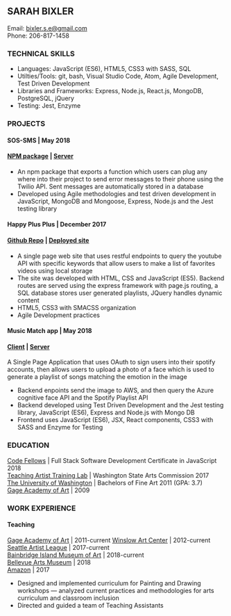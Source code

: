 ##  SARAH BIXLER
<!-- Projects:  [www.sarahbixler.me][13]   
Artwork: [www.sarahbixler.com][1]   -->
Email: [bixler.s.e@gmail.com][2]  
Phone: 206-817-1458

###  TECHNICAL SKILLS
*  Languages: JavaScript (ES6), HTML5, CSS3 with SASS, SQL
*  Utilties/Tools: git, bash, Visual Studio Code, Atom, Agile Development, Test Driven Development
* Libraries and Frameworks: Express, Node.js, React.js, MongoDB, PostgreSQL, jQuery
*  Testing: Jest, Enzyme 

### PROJECTS  
#### SOS-SMS | May 2018   
#### [NPM package][15] | [Server][16]  
*  An npm package that exports a function which users can plug any where into their project to send error messages to their phone using the Twilio API.   Sent messages are automatically stored in a database
*  Developed using Agile methodologies and test driven development in JavaScript, MongoDB and Mongoose, Express, Node.js and the Jest testing library

#### Happy Plus Plus | December 2017 
#### [Github Repo][17] | [Deployed site][18]
*  A single page web site that uses restful endpoints to query the youtube API with specific keywords that allow users to make a list of favorites videos using local storage 
*  The site was developed with HTML, CSS and JavaScript (ES5).  Backend routes are served using the express framework with page.js routing, a SQL database stores user generated playlists, JQuery handles dynamic content
*  HTML5, CSS3 with SMACSS organization
*  Agile Development practices

#### Music Match app | May 2018 
#### [Client][19] | [Server][20]  
A Single Page Application that uses OAuth to sign users into their spotify accounts, then allows users to upload a photo of a face which is used to generate a playlist of songs matching the emotion in the image
*  Backend enpoints send the image to AWS, and then query the Azure cognitive face API and the Spotify Playlist API
*  Backend developed using Test Driven Development and the Jest testing library, JavaScript (ES6), Express and Node.js with Mongo DB
*  Frontend uses JavaScript (ES6), JSX, React components, CSS3 with SASS and Enzyme for Testing


###  EDUCATION
[Code Fellows][12]  |  Full Stack Software Development Certificate in JavaScript 2018  
[Teaching Artist Training Lab][14]  |  Washington State Arts Commission 2017     
[The University of Washington][3]  |  Bachelors of Fine Art 2011  (GPA: 3.7)   
[Gage Academy of Art][4]  |  2009   


###  WORK EXPERIENCE  
#### Teaching  
[Gage Academy of Art][4]  |  2011-current 
[Winslow Art Center][5]  |  2012-current    
[Seattle Artist League][10]  |  2017-current   
[Bainbridge Island Museum of Art][11] | 2018-current    
[Bellevue Arts Museum][22] | 2018     
[Amazon][21] | 2017 
*  Designed and implemented curriculum for Painting and Drawing workshops — analyzed current practices and methodologies for arts curriculum and classroom inclusion
*  Directed and guided a team of Teaching Assistants
 
<!-- #### Studio Assistant  
[Betty Merken Studios][6]  |  2011-2014    
*  Updating and formatting the website  
    Modified base template using __CSS__ and __HTML__  
*  Maintaining a clean/orderly studio environment
*  Registering and inking plates consistently and maintained a record of standards and exceptions.  
*  Stretching and Gessoing Canvasses
*  Preparing Artwork for shipping - Packing crates, wrapping canvases and prints

#### Barista
[Fuel][9], [Victrola Coffee Roasters][7], [Top Pot Doughnuts][8]
*  Greeting customers
*  Working efficiently with coworkers
*  Manipulating brewing variables to pour balanced and consistent espresso
*  Maintaining Poise in a fast paced environment -->



[1]:  http://www.sarahbixler.com
[2]:  mailto:bixler.s.e@gmail.com
[3]:  http://www.washington.edu
[4]:  http://www.gageacademy.org
[5]:  http://www.winslowartcenter.com
[6]:  http://www.bettymerkenstudio.com
[7]:  http://www.victrolacoffeeroasters.com
[8]:  http://www.toppotdoughnuts.com
[9]:  http://fuelcoffeeseattle.com/
[10]: http://seattleartistleague.com/
[11]: https://www.biartmuseum.org/
[12]: https://www.codefellows.org/
[13]: https://www.sarahbixler.me
[14]: https://www.sct.org/For-Educators/TAT-Lab  
[15]: https://github.com/sos-sms/sos-sms
[16]: https://github.com/401-Team-Awesome/sos-sms-server 

[17]: https://github.com/SarahLizaOzge
[18]: https://sarahlizaozge.github.io/happyPlusPlus_client/
[19]: https://github.com/MusicPic/frontend
[20]: https://github.com/MusicPic/backend
[21]: http://www.amazon.com
[22]: http://www.bellevueartmuseum.com
